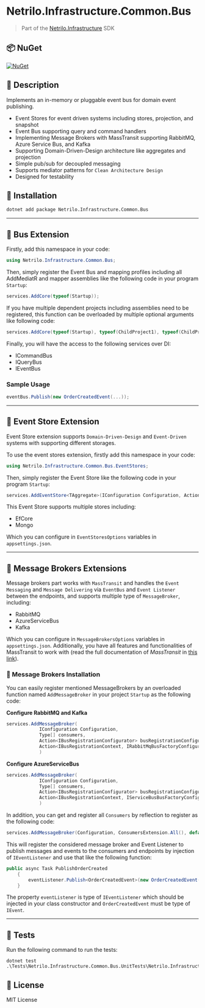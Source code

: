 # Netrilo.Infrastructure.Common.Bus

> Part of the [Netrilo.Infrastructure](https://github.com/raminesfahani/Netrilo_Infrastructure) SDK

## 📦 NuGet

[![NuGet](https://img.shields.io/nuget/v/Netrilo.Infrastructure.Common.Bus)](https://www.nuget.org/packages/Netrilo.Infrastructure.Common.Bus)

## 📖 Description

Implements an in-memory or pluggable event bus for domain event publishing.

- Event Stores for event driven systems including stores, projection, and snapshot
- Event Bus supporting query and command handlers
- Implementing Message Brokers with MassTransit supporting RabbitMQ, Azure Service Bus, and Kafka
- Supporting Domain-Driven-Design architecture like aggregates and projection
- Simple pub/sub for decoupled messaging
- Supports mediator patterns for `Clean Architecture Design`
- Designed for testability

## 🚀 Installation

```bash
dotnet add package Netrilo.Infrastructure.Common.Bus
```

---

## 🧩 Bus Extension 

Firstly, add this namespace in your code:
```csharp
using Netrilo.Infrastructure.Common.Bus;
```

Then, simply register the Event Bus and mapping profiles including all AddMediatR and mapper assemblies like the following code in your program `Startup`:
```csharp
services.AddCore(typeof(Startup));
```

If you have multiple dependent projects including assemblies need to be registered, this function can be overloaded by multiple optional arguments like following code:
```csharp
services.AddCore(typeof(Startup), typeof(ChildProject1), typeof(ChildProject2), ...);
```

Finally, you will have the access to the following services over DI:

- ICommandBus
- IQueryBus
- IEventBus

### Sample Usage
```csharp
eventBus.Publish(new OrderCreatedEvent(...));
```

---

## 🧩 Event Store Extension 

Event Store extension supports `Domain-Driven-Design` and `Event-Driven` systems with supporting different storages.

To use the event stores extension, firstly add this namespace in your code:
```csharp
using Netrilo.Infrastructure.Common.Bus.EventStores;
```

Then, simply register the Event Store like the following code in your program `Startup`:
```csharp
services.AddEventStore<TAggregate>(IConfiguration Configuration, Action<DbContextOptionsBuilder> dbContextOptions = null);
```
This Event Store supports multiple stores including:

- EfCore
- Mongo

Which you can configure in `EventStoresOptions` variables in `appsettings.json`.

---

## 🧩 Message Brokers Extensions

Message brokers part works with `MassTransit` and handles the `Event Messaging` and `Message Delivering` via `EventBus` and `Event Listener` between the endpoints, and supports multiple type of `MessageBroker`, including:

- RabbitMQ
- AzureServiceBus
- Kafka

Which you can configure in `MessageBrokersOptions` variables in `appsettings.json`. Additionally, you have all features and functionalities of MassTransit to work with (read the full documentation of *MassTransit* in [this link](https://masstransit.io/documentation/configuration/)).

### 🧩 Message Brokers Installation

You can easily register mentioned MessageBrokers by an overloaded function named `AddMessageBroker` in your project `Startup` as the following code:

**Configure RabbitMQ and Kafka**

```csharp
services.AddMessageBroker(
            IConfiguration Configuration,
            Type[] consumers,
            Action<IBusRegistrationConfigurator> busRegistrationConfigurator = null,
            Action<IBusRegistrationContext, IRabbitMqBusFactoryConfigurator> rabbitMqBusFactoryConfigurator = null
            )
```


**Configure AzureServiceBus**

```csharp
services.AddMessageBroker(
            IConfiguration Configuration,
            Type[] consumers,
            Action<IBusRegistrationConfigurator> busRegistrationConfigurator = null,
            Action<IBusRegistrationContext, IServiceBusBusFactoryConfigurator> azureBusFactoryConfigurator = null
            )
```

In addition, you can get and register all `Consumers` by reflection to register as the following code:

```csharp
services.AddMessageBroker(Configuration, ConsumersExtension.All(), default)
```

This will register the considered message broker and Event Listener to publish messages and events to the consumers and endpoints by injection of `IEventListener` and use that like the following function:

```csharp
public async Task PublishOrderCreated
    {
        eventListener.Publish<OrderCreatedEvent>(new OrderCreatedEvent());
    }

```

The property `eventListener` is type of `IEventListener` which should be injected in your class constructor and `OrderCreatedEvent` must be type of `IEvent`.

---

## 🧪 Tests

Run the following command to run the tests:

```
dotnet test .\Tests\Netrilo.Infrastructure.Common.Bus.UnitTests\Netrilo.Infrastructure.Common.Bus.UnitTests.csproj
```


## 📄 License

MIT License
